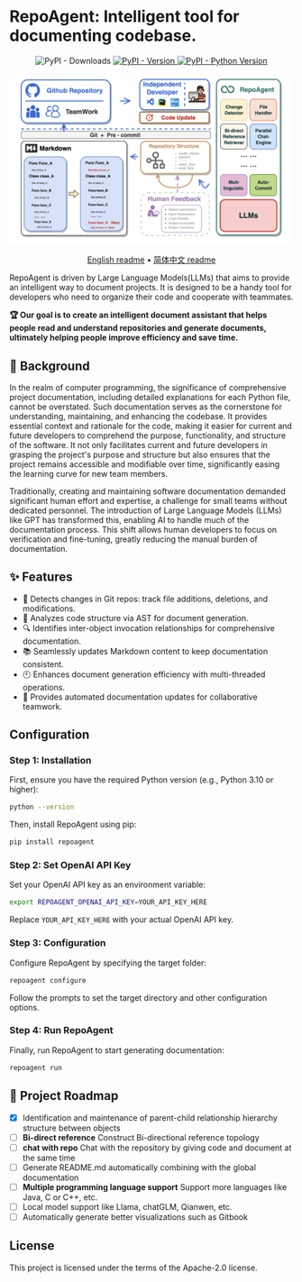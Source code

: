 # RepoAgent:  Intelligent tool for documenting codebase.

<p align="center">
  <img src="https://img.shields.io/pypi/dm/repoagent?color=blue" alt="PyPI - Downloads"/>
  <a href="https://pypi.org/project/repoagent/">
    <img src="https://img.shields.io/pypi/v/repoagent?color=blue" alt="PyPI - Version"/>
  </a>
  <a href="Pypi">
    <img src="https://img.shields.io/pypi/pyversions/repoagent?color=blue" alt="PyPI - Python Version"/>
  </a>
</p>

<p align="center">
  <img src="assets/images/RepoAgent.png" alt="RepoAgent"/>
</p>

<p align="center">
  <a href="https://github.com/LOGIC-10/RepoAgent/blob/main/README.md">English readme</a>
   • 
  <a href="https://github.com/LOGIC-10/RepoAgent/blob/main/README_CN.md">简体中文 readme</a>
</p>

RepoAgent is driven by Large Language Models(LLMs) that aims to provide an intelligent way to document projects. It is designed to be a handy tool for developers who need to organize their code and cooperate with teammates.

**🏆 Our goal is to create an intelligent document assistant that helps people read and understand repositories and generate documents, ultimately helping people improve efficiency and save time.**

## 👾 Background

In the realm of computer programming, the significance of comprehensive project documentation, including detailed explanations for each Python file, cannot be overstated. Such documentation serves as the cornerstone for understanding, maintaining, and enhancing the codebase. It provides essential context and rationale for the code, making it easier for current and future developers to comprehend the purpose, functionality, and structure of the software. It not only facilitates current and future developers in grasping the project's purpose and structure but also ensures that the project remains accessible and modifiable over time, significantly easing the learning curve for new team members.

Traditionally, creating and maintaining software documentation demanded significant human effort and expertise, a challenge for small teams without dedicated personnel. The introduction of Large Language Models (LLMs) like GPT has transformed this, enabling AI to handle much of the documentation process. This shift allows human developers to focus on verification and fine-tuning, greatly reducing the manual burden of documentation.

## ✨ Features

- 🤖 Detects changes in Git repos: track file additions, deletions, and modifications.
- 📝 Analyzes code structure via AST for document generation.
- 🔍 Identifies inter-object invocation relationships for comprehensive documentation.
- 📚 Seamlessly updates Markdown content to keep documentation consistent.
- 🕙 Enhances document generation efficiency with multi-threaded operations.
- 👭 Provides automated documentation updates for collaborative teamwork.

## Configuration

### Step 1: Installation

First, ensure you have the required Python version (e.g., Python 3.10 or higher):
```sh
python --version
```

Then, install RepoAgent using pip:

```sh
pip install repoagent
```

### Step 2: Set OpenAI API Key

Set your OpenAI API key as an environment variable:

```sh
export REPOAGENT_OPENAI_API_KEY=YOUR_API_KEY_HERE
```

Replace `YOUR_API_KEY_HERE` with your actual OpenAI API key.

### Step 3: Configuration

Configure RepoAgent by specifying the target folder:

```sh
repoagent configure
```

Follow the prompts to set the target directory and other configuration options.

### Step 4: Run RepoAgent

Finally, run RepoAgent to start generating documentation:

```sh
repoagent run
```

## 🚀 Project Roadmap

- [x] Identification and maintenance of parent-child relationship hierarchy structure between objects
- [ ] **Bi-direct reference**  Construct Bi-directional reference topology
- [ ] **chat with repo** Chat with the repository by giving code and document at the same time 
- [ ] Generate README.md automatically combining with the global documentation
- [ ] **Multiple programming language support** Support more languages like Java, C or C++, etc.
- [ ] Local model support like Llama, chatGLM, Qianwen, etc.
- [ ] Automatically generate better visualizations such as Gitbook

## License

This project is licensed under the terms of the Apache-2.0 license.